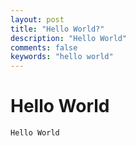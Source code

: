 ```yaml
---
layout: post
title: "Hello World?"
description: "Hello World"
comments: false
keywords: "hello world"
---
```


# Hello World

```
Hello World
```
